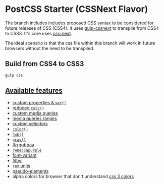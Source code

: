 # PostCSS Starter (CSSNext Flavor)

The branch includes includes proposed CSS syntax to be considered for future
releases of CSS (CSS4). It uses [gulp-cssnext](https://github.com/cssnext/gulp-cssnext)
to transpile from CSS4 to CSS3. It's core uses [css-next](https://github.com/cssnext/cssnext).

The ideal scenario is that the css file within this branch will work in future browsers
without the need to be transpiled.

## Build from CSS4 to CSS3

```
gulp css
```

## [Available features](https://github.com/cssnext/cssnext#features)

* [custom properties & `var()`](http://www.w3.org/TR/css-variables/)
* [reduced `calc()`](https://github.com/MoOx/reduce-css-calc#readme)
* [custom media queries](http://dev.w3.org/csswg/mediaqueries/#custom-mq)
* [media queries ranges](http://dev.w3.org/csswg/mediaqueries/#mq-ranges)
* [custom selectors](http://dev.w3.org/csswg/css-extensions/#custom-selectors)
* [`color()`](http://dev.w3.org/csswg/css-color/#modifying-colors)
* [`hwb()`](http://dev.w3.org/csswg/css-color/#the-hwb-notation)
* [`gray()`](http://dev.w3.org/csswg/css-color/#grays)
* [#rrggbbaa](http://dev.w3.org/csswg/css-color/#hex-notation)
* [`rebeccapurple`](http://dev.w3.org/csswg/css-color/#valdef-color-rebeccapurple)
* [font-variant](http://dev.w3.org/csswg/css-fonts/#propdef-font-variant)
* [filter](http://www.w3.org/TR/filter-effects/)
* [`rem` units](http://www.w3.org/TR/css3-values/#rem-unit)
* [pseudo-elements](http://www.w3.org/TR/css3-selectors/#pseudo-elements)
* alpha colors for browser that don't understand [css 3 colors](http://www.w3.org/TR/css3-color/)